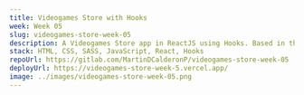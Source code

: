 ```yaml
---
title: Videogames Store with Hooks
week: Week 05
slug: videogames-store-week-05
description: A Videogames Store app in ReactJS using Hooks. Based in the same app for the past week, we add Hooks to the code.
stack: HTML, CSS, SASS, JavaScript, React, Hooks
repoUrl: https://gitlab.com/MartinDCalderonP/videogames-store-week-05
deployUrl: https://videogames-store-week-5.vercel.app/
image: ../images/videogames-store-week-05.png
---
```

